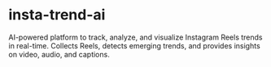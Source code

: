 # insta-trend-ai
AI-powered platform to track, analyze, and visualize Instagram Reels trends in real-time. Collects Reels, detects emerging trends, and provides insights on video, audio, and captions.

